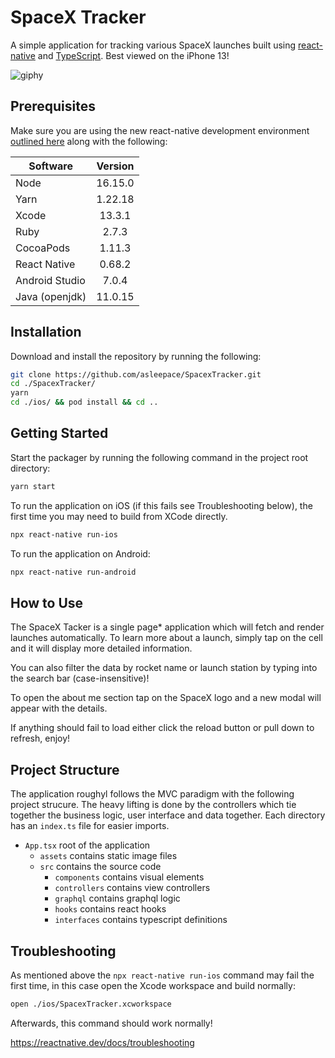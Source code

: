 # SpaceX Tracker

A simple application for tracking various SpaceX launches built using [react-native](https://reactnative.dev/) and [TypeScript](https://www.typescriptlang.org/). Best viewed on the iPhone 13!

![giphy](https://user-images.githubusercontent.com/10716803/171064457-b30bfcef-359e-43da-a9ec-da8495e8d3bb.GIF)

## Prerequisites

Make sure you are using the new react-native development environment [outlined here](https://reactnative.dev/docs/next/environment-setup) along with the following:

| Software       | Version |
| -------------- | :-----: |
| Node           | 16.15.0 |
| Yarn           | 1.22.18 |
| Xcode          | 13.3.1  |
| Ruby           |  2.7.3  |
| CocoaPods      | 1.11.3  |
| React Native   | 0.68.2  |
| Android Studio |  7.0.4  |
| Java (openjdk) | 11.0.15 |

## Installation

Download and install the repository by running the following:

```bash
git clone https://github.com/asleepace/SpacexTracker.git
cd ./SpacexTracker/
yarn
cd ./ios/ && pod install && cd ..
```

## Getting Started

Start the packager by running the following command in the project root directory:

```bash
yarn start
```

To run the application on iOS (if this fails see Troubleshooting below), the first time you may need to build from XCode directly.

```bash
npx react-native run-ios
```

To run the application on Android:

```bash
npx react-native run-android
```

## How to Use

The SpaceX Tacker is a single page\* application which will fetch and render launches automatically. To learn more about a launch, simply tap on the cell and it will display more detailed information.

You can also filter the data by rocket name or launch station by typing into the search bar (case-insensitive)!

To open the about me section tap on the SpaceX logo and a new modal will appear with the details.

If anything should fail to load either click the reload button or pull down to refresh, enjoy!

## Project Structure

The application roughyl follows the MVC paradigm with the following project strucure. The heavy lifting is done by the controllers which tie together the business logic, user interface and data together. Each directory has an `index.ts` file for easier imports.

- `App.tsx` root of the application
  - `assets` contains static image files
  - `src` contains the source code
    - `components` contains visual elements
    - `controllers` contains view controllers
    - `graphql` contains graphql logic
    - `hooks` contains react hooks
    - `interfaces` contains typescript definitions

## Troubleshooting

As mentioned above the `npx react-native run-ios` command may fail the first time, in this case open the Xcode workspace and build normally:

```bash
open ./ios/SpacexTracker.xcworkspace
```

Afterwards, this command should work normally!

https://reactnative.dev/docs/troubleshooting
